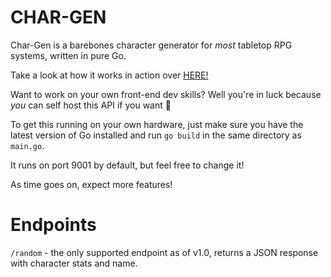 # CHAR-GEN

Char-Gen is a barebones character generator for *most* tabletop RPG systems, written in pure Go. 

Take a look at how it works in action over [HERE!](rpg.austinmorales.dev)

Want to work on your own front-end dev skills? Well you're in luck because *you* can self host this API if you want 🤠

To get this running on your own hardware, just make sure you have the latest version of Go installed and run `go build` in the same directory as `main.go`.

It runs on port 9001 by default, but feel free to change it! 

As time goes on, expect more features! 

# Endpoints

`/random` - the only supported endpoint as of v1.0, returns a JSON response with character stats and name. 